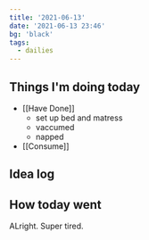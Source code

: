 ```yaml
---
title: '2021-06-13'
date: '2021-06-13 23:46'
bg: 'black'
tags:
  - dailies
---
```


## Things I'm doing today

- [[Have Done]]
	- set up bed and matress
	- vaccumed
	- napped
- [[Consume]]

## Idea log


## How today went

ALright. Super tired.

